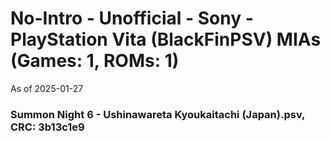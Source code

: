 # No-Intro - Unofficial - Sony - PlayStation Vita (BlackFinPSV) MIAs (Games: 1, ROMs: 1)
As of 2025-01-27
### Summon Night 6 - Ushinawareta Kyoukaitachi (Japan).psv, CRC: 3b13c1e9
